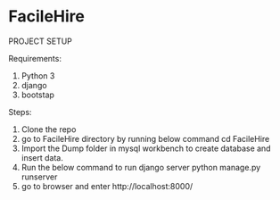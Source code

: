 # FacileHire
PROJECT SETUP

Requirements:
1. Python 3
2. django
3. bootstap

Steps:
1. Clone the repo
2. go to FacileHire directory by running below command
    cd FacileHire
3. Import the Dump folder in mysql workbench to create database and insert data.
4. Run the below command to run django server
    python manage.py runserver
5. go to browser and enter
    http://localhost:8000/
